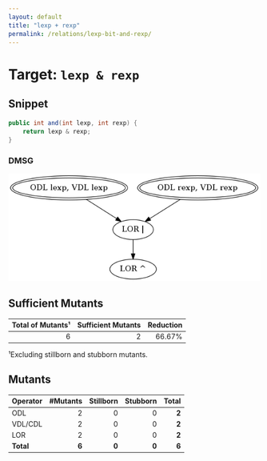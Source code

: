 ```yaml
---
layout: default
title: "lexp + rexp"
permalink: /relations/lexp-bit-and-rexp/
---
```



# Target: ``lexp & rexp``

## Snippet


```java
public int and(int lexp, int rexp) {
    return lexp & rexp;
}
```


### DMSG

![image](images/dmsg_lexp-band-rexp.png)

## Sufficient Mutants


|Total of Mutants¹    | Sufficient Mutants |Reduction |
|                ---: |               ---: |     ---: |  
| 6                   | 2                  |66.67%    |

¹Excluding stillborn and stubborn mutants.

## Mutants



| Operator | #Mutants | Stillborn | Stubborn | Total  |
| :---     |     ---: |      ---: |     ---: |   ---: |
| ODL      | 2        | 0         | 0        | **2**  |
| VDL/CDL  | 2        | 0         | 0        | **2**  |
| LOR      | 2        | 0         | 0        | **2**  |
|**Total** | **6**    | **0**     | **0**    | **6**  |
